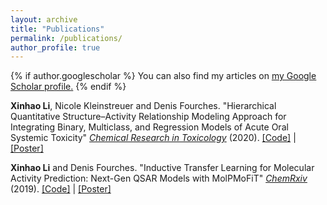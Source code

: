 ```yaml
---
layout: archive
title: "Publications"
permalink: /publications/
author_profile: true
---
```


{% if author.googlescholar %}
  You can also find my articles on <u><a href="{{author.googlescholar}}">my Google Scholar profile</a>.</u>
{% endif %}

**Xinhao Li**, Nicole Kleinstreuer and Denis Fourches. "Hierarchical Quantitative Structure–Activity Relationship Modeling Approach for Integrating Binary, Multiclass, and Regression Models of Acute Oral Systemic Toxicity" [_Chemical Research in Toxicology_](https://pubs.acs.org/doi/10.1021/acs.chemrestox.9b00259) (2020). [[Code]](https://github.com/XinhaoLi74/Hierarchical-QSAR-Modeling) | [[Poster]](http://XinhaoLi74.github.io/files/HQSAR_poster.pdf)

**Xinhao Li** and Denis Fourches. "Inductive Transfer Learning for Molecular Activity Prediction: Next-Gen QSAR Models with MolPMoFiT"
[_ChemRxiv_  ](https://chemrxiv.org/articles/Inductive_Transfer_Learning_for_Molecular_Activity_Prediction_Next-Gen_QSAR_Models_with_MolPMoFiT/9978743) (2019). [[Code]](https://github.com/XinhaoLi74/MolPMoFiT) | [[Poster]](http://XinhaoLi74.github.io/files/MolPMoFiT_poster.pdf)


